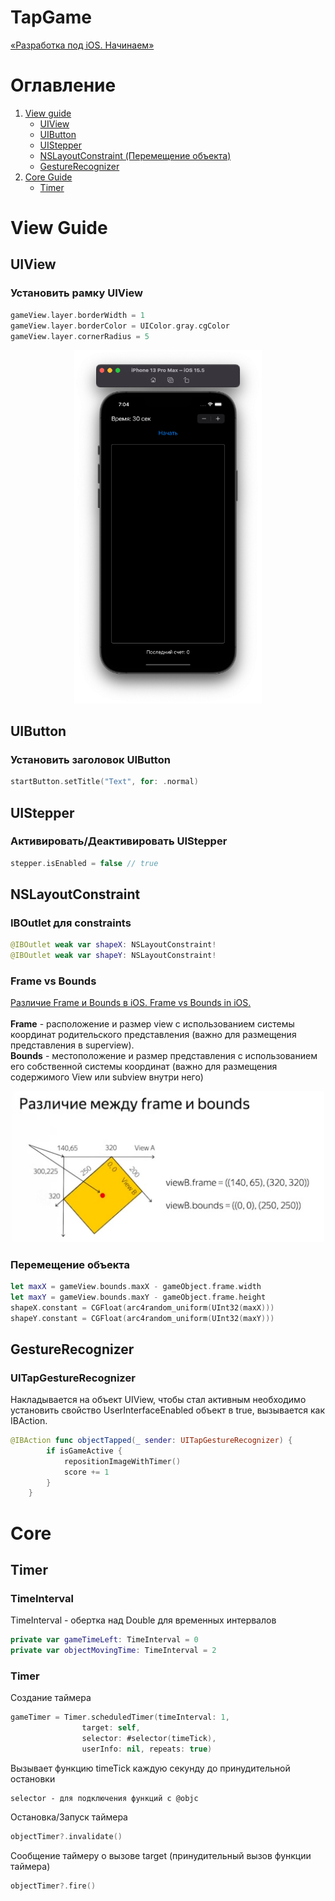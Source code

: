 #  TapGame
[«Разработка под iOS. Начинаем»](https://www.youtube.com/watch?v=RR5o5ki0888&list=PLQC2_0cDcSKA0zy20X9c5rQKNg3rkSK7c&index=25)

# Оглавление
1. [View guide](#View)
	+ [UIView](#Uiview)
	+ [UIButton](#Uibutton)
	+ [UIStepper](#Uistepper)
	+ [NSLayoutConstraint (Перемещение объекта)](#NSLayoutConstraint)
	+ [GestureRecognizer](#GestureRecognizer)
2. [Core Guide](#Core)
	+ [Timer](#Timer)

# <a name="View"></a> View Guide

<a name="Uiview"></a>
## UIView
### Установить рамку UIView
```swift 
gameView.layer.borderWidth = 1 
gameView.layer.borderColor = UIColor.gray.cgColor 
gameView.layer.cornerRadius = 5 
```
<p align="center">
  <img width=300 src="MDFiles/gameViewBorder.png">
</p>

<a name="Uibutton"></a>
## UIButton
### Установить заголовок UIButton
```swift
startButton.setTitle("Text", for: .normal)
```

<a name="Uistepper"></a>
## UIStepper
### Активировать/Деактивировать UIStepper
```swift
stepper.isEnabled = false // true
```

<a name="NSLayoutConstraint"></a>
## NSLayoutConstraint
### IBOutlet для constraints
```swift
@IBOutlet weak var shapeX: NSLayoutConstraint!
@IBOutlet weak var shapeY: NSLayoutConstraint!
```

### Frame vs Bounds
[Различие Frame и Bounds в iOS. Frame vs Bounds in iOS.](https://vmityuklyaev.medium.com/различие-frame-и-bounds-в-ios-frame-vs-bounds-in-ios-4e5aee5ed477) <br><br>
<b>Frame</b> - расположение и размер view с использованием системы координат родительского представления (важно для размещения представления в superview). <br>
<b>Bounds</b> - местоположение и размер представления с использованием его собственной системы координат (важно для размещения содержимого View или subview внутри него)
<p align="center">
  <img width=500 src="MDFiles/FrameVsBounds.png">
</p>

### Перемещение объекта
```swift
let maxX = gameView.bounds.maxX - gameObject.frame.width
let maxY = gameView.bounds.maxY - gameObject.frame.height
shapeX.constant = CGFloat(arc4random_uniform(UInt32(maxX)))
shapeY.constant = CGFloat(arc4random_uniform(UInt32(maxY)))
```

<a name="GestureRecognizer"></a>
## GestureRecognizer
### UITapGestureRecognizer
Накладывается на объект UIView, чтобы стал активным необходимо установить свойство UserInterfaceEnabled объект в true, вызывается как IBAction.
```swift
@IBAction func objectTapped(_ sender: UITapGestureRecognizer) {
        if isGameActive {
            repositionImageWithTimer()
            score += 1
        }
    }
```

# <a name="Core"></a>Core
<a name="Timer"></a>
## Timer
### TimeInterval
TimeInterval - обертка над Double для временных интервалов
```swift
private var gameTimeLeft: TimeInterval = 0 
private var objectMovingTime: TimeInterval = 2
``` 

### Timer
Создание таймера
```swift
gameTimer = Timer.scheduledTimer(timeInterval: 1,
				target: self, 
				selector: #selector(timeTick), 
				userInfo: nil, repeats: true)
```
Вызывает функцию timeTick каждую секунду до принудительной остановки
```
selector - для подключения функций с @objc
```

Остановка/Запуск таймера
```swift
objectTimer?.invalidate()
```

Сообщение таймеру о вызове target (принудительный вызов функции таймера)
```swift
objectTimer?.fire()
```
